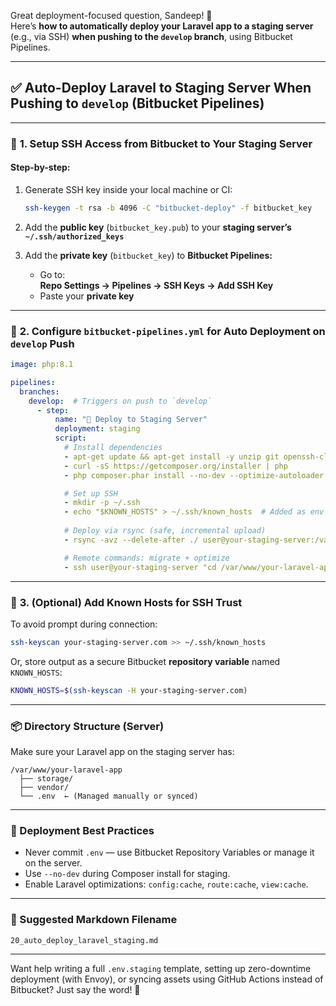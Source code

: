 Great deployment-focused question, Sandeep! 🚀  
Here’s **how to automatically deploy your Laravel app to a staging server** (e.g., via SSH) **when pushing to the `develop` branch**, using Bitbucket Pipelines.

---

## ✅ **Auto-Deploy Laravel to Staging Server When Pushing to `develop` (Bitbucket Pipelines)**

---

### 🔧 **1. Setup SSH Access from Bitbucket to Your Staging Server**

#### Step-by-step:
1. Generate SSH key inside your local machine or CI:
   ```bash
   ssh-keygen -t rsa -b 4096 -C "bitbucket-deploy" -f bitbucket_key
   ```
2. Add the **public key** (`bitbucket_key.pub`) to your **staging server’s `~/.ssh/authorized_keys`**
3. Add the **private key** (`bitbucket_key`) to **Bitbucket Pipelines:**

   - Go to:  
     **Repo Settings → Pipelines → SSH Keys → Add SSH Key**
   - Paste your **private key**

---

### 📁 **2. Configure `bitbucket-pipelines.yml` for Auto Deployment on `develop` Push**

```yaml
image: php:8.1

pipelines:
  branches:
    develop:  # Triggers on push to `develop`
      - step:
          name: "🚀 Deploy to Staging Server"
          deployment: staging
          script:
            # Install dependencies
            - apt-get update && apt-get install -y unzip git openssh-client rsync curl
            - curl -sS https://getcomposer.org/installer | php
            - php composer.phar install --no-dev --optimize-autoloader

            # Set up SSH
            - mkdir -p ~/.ssh
            - echo "$KNOWN_HOSTS" > ~/.ssh/known_hosts  # Added as env var or hardcoded with `ssh-keyscan`
            
            # Deploy via rsync (safe, incremental upload)
            - rsync -avz --delete-after ./ user@your-staging-server:/var/www/your-laravel-app

            # Remote commands: migrate + optimize
            - ssh user@your-staging-server "cd /var/www/your-laravel-app && php artisan migrate --force && php artisan config:cache && php artisan route:cache"
```

---

### 🧪 **3. (Optional) Add Known Hosts for SSH Trust**

To avoid prompt during connection:

```bash
ssh-keyscan your-staging-server.com >> ~/.ssh/known_hosts
```

Or, store output as a secure Bitbucket **repository variable** named `KNOWN_HOSTS`:

```bash
KNOWN_HOSTS=$(ssh-keyscan -H your-staging-server.com)
```

---

### 📦 Directory Structure (Server)

Make sure your Laravel app on the staging server has:
```
/var/www/your-laravel-app
  ├── storage/
  ├── vendor/
  └── .env  ← (Managed manually or synced)
```

---

### 🧾 Deployment Best Practices

- Never commit `.env` — use Bitbucket Repository Variables or manage it on the server.
- Use `--no-dev` during Composer install for staging.
- Enable Laravel optimizations: `config:cache`, `route:cache`, `view:cache`.

---

### 📄 Suggested Markdown Filename

```
20_auto_deploy_laravel_staging.md
```

---

Want help writing a full `.env.staging` template, setting up zero-downtime deployment (with Envoy), or syncing assets using GitHub Actions instead of Bitbucket? Just say the word! 💪